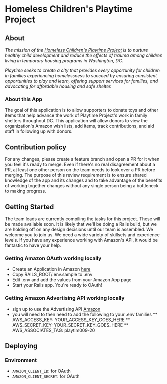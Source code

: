 # Homeless Children's Playtime Project

## About

*The mission of the [Homeless Children's Playtime Project](http://www.playtimeproject.org/) is to nurture healthy child development and reduce the effects of trauma among children living in temporary housing programs in Washington, DC.*

*Playtime seeks to create a city that provides every opportunity for children in families experiencing homelessness to succeed by ensuring consistent opportunities to play and learn, offering support services for families, and advocating for affordable housing and safe shelter.*

### About this App

The goal of this application is to allow supporters to donate toys and other items that help advance the work of Playtime Project's work in family shelters throughout DC. This application will allow donors to view the organization's Amazon wish lists, add items, track contributions, and aid staff in following up with donors.

## Contribution policy

For any changes, please create a feature branch and open a PR for it when you feel it's ready to merge. Even if there's no real disagreement about a PR, at least one other person on the team needs to look over a PR before merging. The purpose of this review requirement is to ensure shared knowledge of the app and its changes and to take advantage of the benefits of working together changes without any single person being a bottleneck to making progress.

## Getting Started

The team leads are currently compiling the tasks for this project. These will be made available soon. It is likely that we'll be doing a Rails build, but we are holding off on any design decisions until our team is assembled. We welcome you to join us. We need a wide variety of skillsets and experience levels. If you have any experience working with Amazon's API, it would be fantastic to have your help.

### Getting Amazon OAuth working locally

* Create an Application in Amazon [here](https://github.com/wingrunr21/omniauth-amazon#prereqs)
* Copy RAILS_ROOT/.env.sample to .env
* Edit .env and add the values from your Amazon App page
* Start your Rails app. You're ready to OAuth!


### Getting Amazon Advertising API working locally
* sign up to use the Advertising API [Amazon](https://affiliate-program.amazon.com/gp/flex/advertising/api/sign-in.html)
* you will need to then need to add the following to your .env families
** AWS_ACCESS_KEY: YOUR_ACCESS_KEY_GOES_HERE
** AWS_SECRET_KEY: YOUR_SECRET_KEY_GOES_HERE
** AWS_ASSOCIATES_TAG: playtim009-20

## Deploying

### Environment

* `AMAZON_CLIENT_ID`: for OAuth
* `AMAZON_CLIENT_SECRET`: for OAuth
